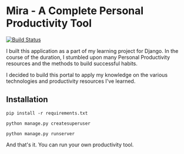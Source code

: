 # Mira - A Complete Personal Productivity Tool

[![Build Status](https://travis-ci.org/rohan-krishna/mira.svg?branch=master)](https://travis-ci.org/rohan-krishna/mira)

I built this application as a part of my learning project for Django. In the course of the duration, I stumbled upon many Personal Productivity resources and the methods to build successful habits.

I decided to build this portal to apply my knowledge on the various technologies and productivity resources I've learned.

## Installation

```
pip install -r requirements.txt

python manage.py createsuperuser

python manage.py runserver 

```

And that's it. You can run your own productivity tool.

